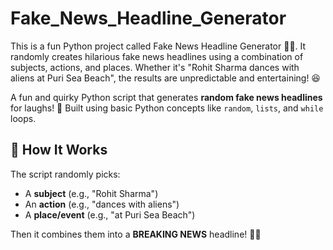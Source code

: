 # Fake_News_Headline_Generator
This is a fun Python project called Fake News Headline Generator 📰😂. It randomly creates hilarious fake news headlines using a combination of subjects, actions, and places. Whether it's "Rohit Sharma dances with aliens at Puri Sea Beach", the results are unpredictable and entertaining! 😆


A fun and quirky Python script that generates **random fake news headlines** for laughs! 🎉 Built using basic Python concepts like `random`, `lists`, and `while` loops.

## 🤖 How It Works
The script randomly picks:
- A **subject** (e.g., "Rohit Sharma")
- An **action** (e.g., "dances with aliens")
- A **place/event** (e.g., "at Puri Sea Beach")

Then it combines them into a **BREAKING NEWS** headline! 🧠💥



